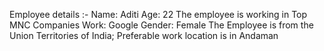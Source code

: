 Employee details :- 
Name: Aditi
Age: 22
The employee is working in Top MNC Companies
Work: Google
Gender: Female
The Employee is from the Union Territories of India; Preferable work location is in Andaman 
